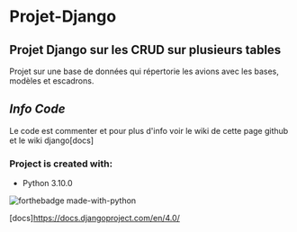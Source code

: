 # Projet-Django

## Projet Django sur les CRUD sur plusieurs tables

Projet sur une base de données qui répertorie les avions avec les bases, modèles et escadrons.


## _Info Code_
Le code est commenter et pour plus d'info voir le wiki de cette page github et le wiki django[docs]







### Project is created with:
* Python 3.10.0

![forthebadge made-with-python](https://forthebadge.com/images/badges/made-with-python.svg)

[docs]<https://docs.djangoproject.com/en/4.0/>
